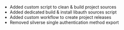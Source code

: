 - Added custom script to clean & build project sources
- Added dedicated build & install libauth sources script
- Added custom workflow to create project releases
- Removed silverse single authentication method export
